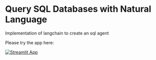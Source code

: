 # Query SQL Databases with Natural Language
Implementation of langchain to create an sql agent

Please try the app here:

[![Streamlit App](https://static.streamlit.io/badges/streamlit_badge_black_white.svg)](https://sqlqueryawos.streamlit.app)
